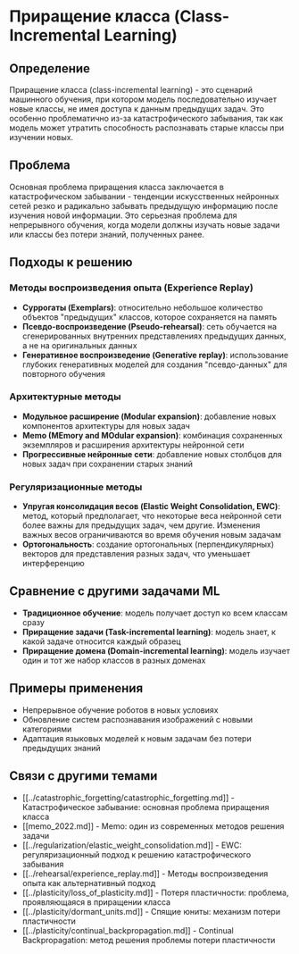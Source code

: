 # Приращение класса (Class-Incremental Learning)

## Определение

Приращение класса (class-incremental learning) - это сценарий машинного обучения, при котором модель последовательно изучает новые классы, не имея доступа к данным предыдущих задач. Это особенно проблематично из-за катастрофического забывания, так как модель может утратить способность распознавать старые классы при изучении новых.

## Проблема

Основная проблема приращения класса заключается в катастрофическом забывании - тенденции искусственных нейронных сетей резко и радикально забывать предыдущую информацию после изучения новой информации. Это серьезная проблема для непрерывного обучения, когда модели должны изучать новые задачи или классы без потери знаний, полученных ранее.

## Подходы к решению

### Методы воспроизведения опыта (Experience Replay)
- **Суррогаты (Exemplars)**: относительно небольшое количество объектов "предыдущих" классов, которое сохраняется на память
- **Псевдо-воспроизведение (Pseudo-rehearsal)**: сеть обучается на сгенерированных внутренних представлениях предыдущих данных, а не на оригинальных данных
- **Генеративное воспроизведение (Generative replay)**: использование глубоких генеративных моделей для создания "псевдо-данных" для повторного обучения

### Архитектурные методы
- **Модульное расширение (Modular expansion)**: добавление новых компонентов архитектуры для новых задач
- **Memo (MEmory and MOdular expansion)**: комбинация сохраненных экземпляров и расширения архитектуры нейронной сети
- **Прогрессивные нейронные сети**: добавление новых столбцов для новых задач при сохранении старых знаний

### Регуляризационные методы
- **Упругая консолидация весов (Elastic Weight Consolidation, EWC)**: метод, который предполагает, что некоторые веса нейронной сети более важны для предыдущих задач, чем другие. Изменения важных весов ограничиваются во время обучения новым задачам
- **Ортогональность**: создание ортогональных (перпендикулярных) векторов для представления разных задач, что уменьшает интерференцию

## Сравнение с другими задачами ML

- **Традиционное обучение**: модель получает доступ ко всем классам сразу
- **Приращение задачи (Task-incremental learning)**: модель знает, к какой задаче относится каждый образец
- **Приращение домена (Domain-incremental learning)**: модель изучает один и тот же набор классов в разных доменах

## Примеры применения

- Непрерывное обучение роботов в новых условиях
- Обновление систем распознавания изображений с новыми категориями
- Адаптация языковых моделей к новым задачам без потери предыдущих знаний

## Связи с другими темами

- [[../catastrophic_forgetting/catastrophic_forgetting.md]] - Катастрофическое забывание: основная проблема приращения класса
- [[memo_2022.md]] - Memo: один из современных методов решения задачи
- [[../regularization/elastic_weight_consolidation.md]] - EWC: регуляризационный подход к решению катастрофического забывания
- [[../rehearsal/experience_replay.md]] - Методы воспроизведения опыта как альтернативный подход
- [[../plasticity/loss_of_plasticity.md]] - Потеря пластичности: проблема, проявляющаяся в приращении класса
- [[../plasticity/dormant_units.md]] - Спящие юниты: механизм потери пластичности
- [[../plasticity/continual_backpropagation.md]] - Continual Backpropagation: метод решения проблемы потери пластичности